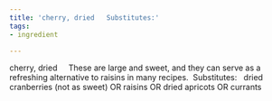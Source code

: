```yaml
---
title: 'cherry, dried   Substitutes:'
tags:
- ingredient

---
```

cherry, dried     These are large and sweet, and they can serve as a refreshing alternative to raisins in many recipes.  Substitutes:   dried cranberries (not as sweet) OR raisins OR dried apricots OR currants
